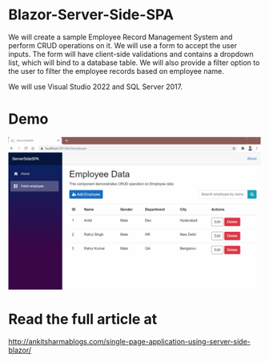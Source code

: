# Blazor-Server-Side-SPA
We will create a sample Employee Record Management System and perform CRUD operations on it. We will use a form to accept the user inputs. The form will have client-side validations and contains a dropdown list, which will bind to a database table. We will also provide a filter option to the user to filter the employee records based on employee name.

We will use Visual Studio 2022 and SQL Server 2017.

# Demo

![Demo](https://github.com/AnkitSharma-007/Blazor-Server-Side-SPA/blob/master/Output/BlazorServerDemo.gif)


# Read the full article at
http://ankitsharmablogs.com/single-page-application-using-server-side-blazor/
